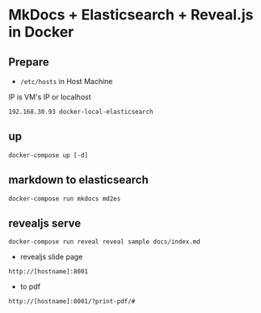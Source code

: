 # MkDocs + Elasticsearch + Reveal.js in Docker

## Prepare

- `/etc/hosts` in Host Machine

IP is VM's IP or localhost

```
192.168.30.93 docker-local-elasticsearch
```

## up

```
docker-compose up [-d]
```

## markdown to elasticsearch

```
docker-compose run mkdocs md2es
```

## revealjs serve

```
docker-compose run reveal reveal sample docs/index.md
```

- revealjs slide page

`http://[hostname]:8001`

- to pdf

`http://[hostname]:8001/?print-pdf/#`


